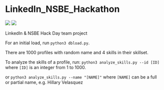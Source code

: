 # LinkedIn_NSBE_Hackathon

![](https://img.shields.io/github/languages/code-size/tonykipkemboi/LinkedIn_NSBE_Hackathon?style=for-the-badge)
![](https://img.shields.io/github/last-commit/tonykipkemboi/LinkedIn_NSBE_Hackathon?color=blue&style=for-the-badge)

LinkedIn &amp; NSBE Hack Day team project

For an initial load, run `python3 dbload.py`.

There are 1000 profiles with random name and 4 skills in their skillset.

To analyze the skills of a profile, run:
`python3 analyze_skills.py --id [ID]`
where `[ID]` is an integer from 1 to 1000.

or
`python3 analyze_skills.py --name "[NAME]"`
where `[NAME]` can be a full or partial name, e.g. Hillary Velasquez
